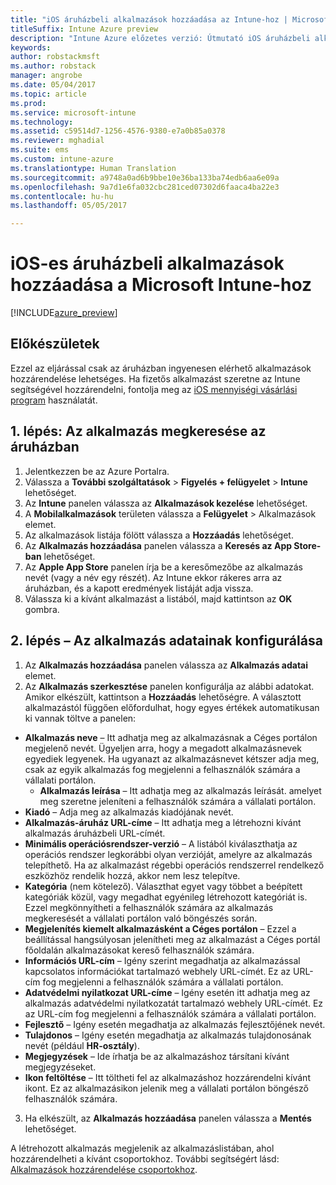 ```yaml
---
title: "iOS áruházbeli alkalmazások hozzáadása az Intune-hoz | Microsoft Docs"
titleSuffix: Intune Azure preview
description: "Intune Azure előzetes verzió: Útmutató iOS áruházbeli alkalmazások hozzáadásához az Intune-ban."
keywords: 
author: robstackmsft
ms.author: robstack
manager: angrobe
ms.date: 05/04/2017
ms.topic: article
ms.prod: 
ms.service: microsoft-intune
ms.technology: 
ms.assetid: c59514d7-1256-4576-9380-e7a0b85a0378
ms.reviewer: mghadial
ms.suite: ems
ms.custom: intune-azure
ms.translationtype: Human Translation
ms.sourcegitcommit: a9748a0ad6b9bbe10e36ba133ba74edb6aa6e09a
ms.openlocfilehash: 9a7d1e6fa032cbc281ced07302d6faaca4ba22e3
ms.contentlocale: hu-hu
ms.lasthandoff: 05/05/2017

---
```


# <a name="how-to-add-ios-store-apps-to-microsoft-intune"></a>iOS-es áruházbeli alkalmazások hozzáadása a Microsoft Intune-hoz

[!INCLUDE[azure_preview](../includes/azure_preview.md)]

## <a name="before-you-start"></a>Előkészületek

Ezzel az eljárással csak az áruházban ingyenesen elérhető alkalmazások hozzárendelése lehetséges. Ha fizetős alkalmazást szeretne az Intune segítségével hozzárendelni, fontolja meg az [iOS mennyiségi vásárlási program](/intune-azure/manage-apps/ios-vpp-apps) használatát.


## <a name="step-1---search-for-the-app-in-the-store"></a>1. lépés: Az alkalmazás megkeresése az áruházban

1. Jelentkezzen be az Azure Portalra.
2. Válassza a **További szolgáltatások** > **Figyelés + felügyelet** > **Intune** lehetőséget.
3. Az **Intune** panelen válassza az **Alkalmazások kezelése** lehetőséget.
4. A **Mobilalkalmazások** területen válassza a **Felügyelet** > Alkalmazások elemet.
5. Az alkalmazások listája fölött válassza a **Hozzáadás** lehetőséget.
6. Az **Alkalmazás hozzáadása** panelen válassza a **Keresés az App Store-ban** lehetőséget.
7. Az **Apple App Store** panelen írja be a keresőmezőbe az alkalmazás nevét (vagy a név egy részét). Az Intune ekkor rákeres arra az áruházban, és a kapott eredmények listáját adja vissza.
8. Válassza ki a kívánt alkalmazást a listából, majd kattintson az **OK** gombra.

## <a name="step-2---configure-app-information"></a>2. lépés – Az alkalmazás adatainak konfigurálása

1. Az **Alkalmazás hozzáadása** panelen válassza az **Alkalmazás adatai** elemet.
2. Az **Alkalmazás szerkesztése** panelen konfigurálja az alábbi adatokat. Amikor elkészült, kattintson a **Hozzáadás** lehetőségre. A választott alkalmazástól függően előfordulhat, hogy egyes értékek automatikusan ki vannak töltve a panelen:
- **Alkalmazás neve** – Itt adhatja meg az alkalmazásnak a Céges portálon megjelenő nevét. Ügyeljen arra, hogy a megadott alkalmazásnevek egyediek legyenek. Ha ugyanazt az alkalmazásnevet kétszer adja meg, csak az egyik alkalmazás fog megjelenni a felhasználók számára a vállalati portálon.
    - **Alkalmazás leírása** – Itt adhatja meg az alkalmazás leírását. amelyet meg szeretne jeleníteni a felhasználók számára a vállalati portálon.
- **Kiadó** – Adja meg az alkalmazás kiadójának nevét.
- **Alkalmazás-áruház URL-címe** – Itt adhatja meg a létrehozni kívánt alkalmazás áruházbeli URL-címét.
- **Minimális operációsrendszer-verzió** – A listából kiválaszthatja az operációs rendszer legkorábbi olyan verzióját, amelyre az alkalmazás telepíthető. Ha az alkalmazást régebbi operációs rendszerrel rendelkező eszközhöz rendelik hozzá, akkor nem lesz telepítve.
- **Kategória** (nem kötelező). Választhat egyet vagy többet a beépített kategóriák közül, vagy megadhat egyénileg létrehozott kategóriát is. Ezzel megkönnyítheti a felhasználók számára az alkalmazás megkeresését a vállalati portálon való böngészés során.
- **Megjelenítés kiemelt alkalmazásként a Céges portálon** – Ezzel a beállítással hangsúlyosan jelenítheti meg az alkalmazást a Céges portál főoldalán alkalmazásokat kereső felhasználók számára.
- **Információs URL-cím** – Igény szerint megadhatja az alkalmazással kapcsolatos információkat tartalmazó webhely URL-címét. Ez az URL-cím fog megjelenni a felhasználók számára a vállalati portálon.
- **Adatvédelmi nyilatkozat URL-címe** – Igény esetén itt adhatja meg az alkalmazás adatvédelmi nyilatkozatát tartalmazó webhely URL-címét. Ez az URL-cím fog megjelenni a felhasználók számára a vállalati portálon.
- **Fejlesztő** – Igény esetén megadhatja az alkalmazás fejlesztőjének nevét.
- **Tulajdonos** – Igény esetén megadhatja az alkalmazás tulajdonosának nevét (például **HR-osztály**).
- **Megjegyzések** – Ide írhatja be az alkalmazáshoz társítani kívánt megjegyzéseket.
- **Ikon feltöltése** – Itt töltheti fel az alkalmazáshoz hozzárendelni kívánt ikont. Ez az alkalmazásikon jelenik meg a vállalati portálon böngésző felhasználók számára.
3. Ha elkészült, az **Alkalmazás hozzáadása** panelen válassza a **Mentés** lehetőséget.

A létrehozott alkalmazás megjelenik az alkalmazáslistában, ahol hozzárendelheti a kívánt csoportokhoz. További segítségért lásd: [Alkalmazások hozzárendelése csoportokhoz](/intune-azure/manage-apps/deploy-apps).

